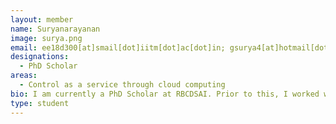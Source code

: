 ```yaml
---
layout: member
name: Suryanarayanan
image: surya.png
email: ee18d300[at]smail[dot]iitm[dot]ac[dot]in; gsurya4[at]hotmail[dot]com
designations: 
  - PhD Scholar
areas:
  - Control as a service through cloud computing
bio: I am currently a PhD Scholar at RBCDSAI. Prior to this, I worked with InPhase Power Technologies for a couple of years, after obtaining a Bachelor's degree in Electrical & Electrical Engineering. 
type: student
---
```

